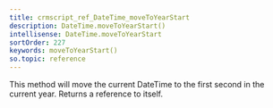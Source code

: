 ```yaml
---
title: crmscript_ref_DateTime_moveToYearStart
description: DateTime.moveToYearStart()
intellisense: DateTime.moveToYearStart
sortOrder: 227
keywords: moveToYearStart()
so.topic: reference
---
```


This method will move the current DateTime to the first second in the current year. Returns a reference to itself.



